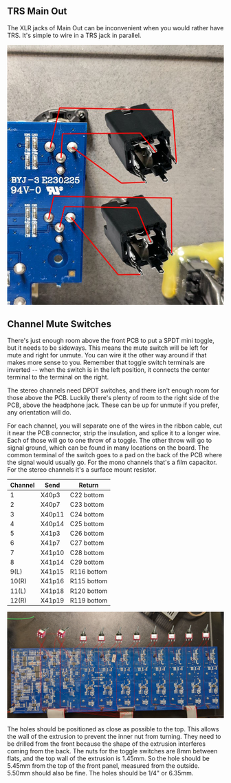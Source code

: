 

## TRS Main Out

The XLR jacks of Main Out can be inconvenient when you would rather have TRS. It's simple to wire in a TRS jack in parallel.

![](trs_main_out.jpg)

## Channel Mute Switches

There's just enough room above the front PCB to put a SPDT mini toggle, but it needs to be sideways. This means the mute switch will be left for mute and right for unmute. You can wire it the other way around if that makes more sense to you. Remember that toggle switch terminals are inverted -- when the switch is in the left position, it connects the center terminal to the terminal on the right.

The stereo channels need DPDT switches, and there isn't enough room for those above the PCB. Luckily there's plenty of room to the right side of the PCB, above the headphone jack. These can be up for unmute if you prefer, any orientation will do.

For each channel, you will separate one of the wires in the ribbon cable, cut it near the PCB connector, strip the insulation, and splice it to a longer wire. Each of those will go to one throw of a toggle. The other throw will go to signal ground, which can be found in many locations on the board. The common terminal of the switch goes to a pad on the back of the PCB where the signal would usually go. For the mono channels that's a film capacitor. For the stereo channels it's a surface mount resistor.

| Channel | Send | Return |
| --- | --- | --- |
| 1     | X40p3 | C22 bottom |
| 2     | X40p7 | C23 bottom |
| 3     | X40p11 | C24 bottom |
| 4     | X40p14 | C25 bottom |
| 5     | X41p3 | C26 bottom |
| 6     | X41p7 | C27 bottom |
| 7     | X41p10 | C28 bottom |
| 8     | X41p14 | C29 bottom |
| 9(L)  | X41p15 | R116 bottom |
| 10(R) | X41p16 | R115 bottom |
| 11(L) | X41p18 | R120 bottom |
| 12(R) | X41p19 | R119 bottom |

![](mute_switch_wiring.jpg)

The holes should be positioned as close as possible to the top. This allows the wall of the extrusion to prevent the inner nut from turning. They need to be drilled from the front because the shape of the extrusion interferes coming from the back. The nuts for the toggle switches are 8mm between flats, and the top wall of the extrusion is 1.45mm. So the hole should be 5.45mm from the top of the front panel, measured from the outside. 5.50mm should also be fine. The holes should be 1/4" or 6.35mm.
